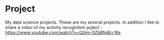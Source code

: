# Project
My data science projects. 
These are my several projects. In addition I like to share a video of my activity recognition poject - 
https://www.youtube.com/watch?v=Q0mi-0ZbBfo&t=18s 

